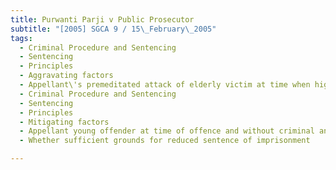 ```yaml
---
title: Purwanti Parji v Public Prosecutor 
subtitle: "[2005] SGCA 9 / 15\_February\_2005"
tags:
  - Criminal Procedure and Sentencing
  - Sentencing
  - Principles
  - Aggravating factors
  - Appellant\'s premeditated attack of elderly victim at time when high incidence of such offences being committed
  - Criminal Procedure and Sentencing
  - Sentencing
  - Principles
  - Mitigating factors
  - Appellant young offender at time of offence and without criminal antecedents
  - Whether sufficient grounds for reduced sentence of imprisonment

---
```


